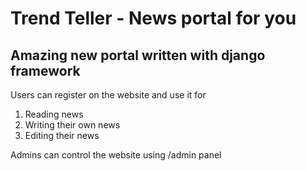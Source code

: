 # Trend Teller - News portal for you

## Amazing new portal written with django framework

Users can register on the website and use it for

1. Reading news
3. Writing their own news
4. Editing their news

Admins can control the website using /admin panel
